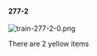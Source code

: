 #### 277-2
![train-277-2-0.png](https://github.com/lil-lab/nlvr/raw/master/nlvr/train/images/54/train-277-2-0.png "train-277-2-0.png")

There are 2 yellow items